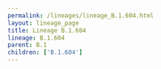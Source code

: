 ```yaml
---
permalink: /lineages/lineage_B.1.604.html
layout: lineage_page
title: Lineage B.1.604
lineage: B.1.604
parent: B.1
children: ['B.1.604']
---
```

